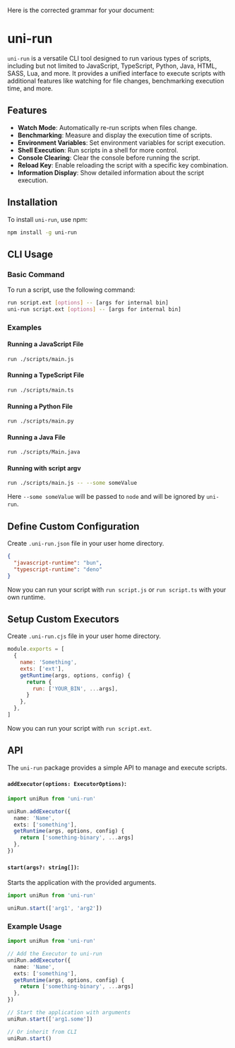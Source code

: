 Here is the corrected grammar for your document:

# uni-run

`uni-run` is a versatile CLI tool designed to run various types of scripts, including but not limited to JavaScript, TypeScript, Python, Java, HTML, SASS, Lua, and more. It provides a unified interface to execute scripts with additional features like watching for file changes, benchmarking execution time, and more.

## Features

- **Watch Mode**: Automatically re-run scripts when files change.
- **Benchmarking**: Measure and display the execution time of scripts.
- **Environment Variables**: Set environment variables for script execution.
- **Shell Execution**: Run scripts in a shell for more control.
- **Console Clearing**: Clear the console before running the script.
- **Reload Key**: Enable reloading the script with a specific key combination.
- **Information Display**: Show detailed information about the script execution.

## Installation

To install `uni-run`, use npm:

```sh
npm install -g uni-run
```

## CLI Usage

### Basic Command

To run a script, use the following command:

```sh
run script.ext [options] -- [args for internal bin]
uni-run script.ext [options] -- [args for internal bin]
```

### Examples

#### Running a JavaScript File

```sh
run ./scripts/main.js
```

#### Running a TypeScript File

```sh
run ./scripts/main.ts
```

#### Running a Python File

```sh
run ./scripts/main.py
```

#### Running a Java File

```sh
run ./scripts/Main.java
```

#### Running with script argv

```sh
run ./scripts/main.js -- --some someValue
```

Here `--some someValue` will be passed to `node` and will be ignored by `uni-run`.

## Define Custom Configuration

Create `.uni-run.json` file in your user home directory.

```json
{
  "javascript-runtime": "bun",
  "typescript-runtime": "deno"
}
```

Now you can run your script with `run script.js` or `run script.ts` with your own runtime.

## Setup Custom Executors

Create `.uni-run.cjs` file in your user home directory.

```js
module.exports = [
  {
    name: 'Something',
    exts: ['ext'],
    getRuntime(args, options, config) {
      return {
        run: ['YOUR_BIN', ...args],
      }
    },
  },
]
```

Now you can run your script with `run script.ext`.

## API

The `uni-run` package provides a simple API to manage and execute scripts.

#### `addExecutor(options: ExecutorOptions)`:

```typescript
import uniRun from 'uni-run'

uniRun.addExecutor({
  name: 'Name',
  exts: ['something'],
  getRuntime(args, options, config) {
    return ['something-binary', ...args]
  },
})
```

#### `start(args?: string[])`:

Starts the application with the provided arguments.

```typescript
import uniRun from 'uni-run'

uniRun.start(['arg1', 'arg2'])
```

### Example Usage

```typescript
import uniRun from 'uni-run'

// Add the Executor to uni-run
uniRun.addExecutor({
  name: 'Name',
  exts: ['something'],
  getRuntime(args, options, config) {
    return ['something-binary', ...args]
  },
})

// Start the application with arguments
uniRun.start(['arg1.some'])

// Or inherit from CLI
uniRun.start()
```
